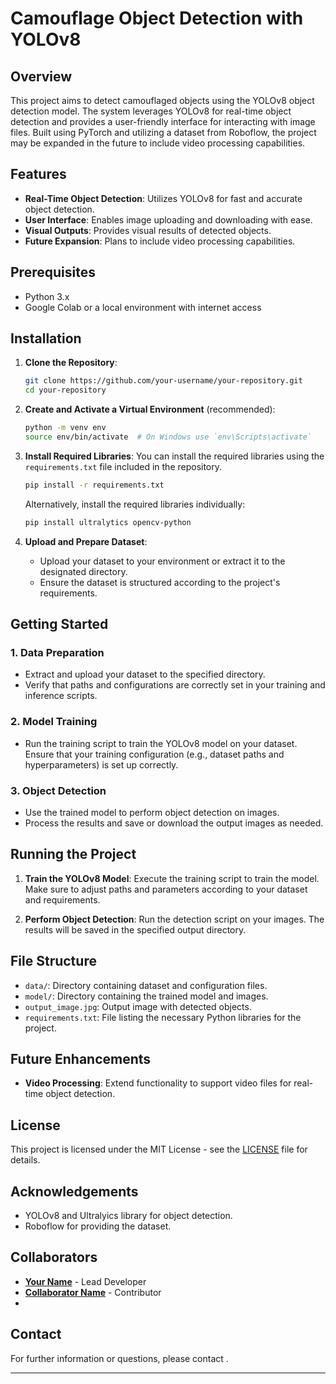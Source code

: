 # Camouflage Object Detection with YOLOv8

## Overview

This project aims to detect camouflaged objects using the YOLOv8 object detection model. The system leverages YOLOv8 for real-time object detection and provides a user-friendly interface for interacting with image files. Built using PyTorch and utilizing a dataset from Roboflow, the project may be expanded in the future to include video processing capabilities.

## Features

- **Real-Time Object Detection**: Utilizes YOLOv8 for fast and accurate object detection.
- **User Interface**: Enables image uploading and downloading with ease.
- **Visual Outputs**: Provides visual results of detected objects.
- **Future Expansion**: Plans to include video processing capabilities.

## Prerequisites

- Python 3.x
- Google Colab or a local environment with internet access

## Installation

1. **Clone the Repository**:
   ```sh
   git clone https://github.com/your-username/your-repository.git
   cd your-repository
   ```

2. **Create and Activate a Virtual Environment** (recommended):
   ```sh
   python -m venv env
   source env/bin/activate  # On Windows use `env\Scripts\activate`
   ```

3. **Install Required Libraries**:
   You can install the required libraries using the `requirements.txt` file included in the repository.
   ```sh
   pip install -r requirements.txt
   ```

   Alternatively, install the required libraries individually:
   ```sh
   pip install ultralytics opencv-python
   ```

4. **Upload and Prepare Dataset**:
   - Upload your dataset to your environment or extract it to the designated directory.
   - Ensure the dataset is structured according to the project's requirements.

## Getting Started

### 1. Data Preparation

- Extract and upload your dataset to the specified directory.
- Verify that paths and configurations are correctly set in your training and inference scripts.

### 2. Model Training

- Run the training script to train the YOLOv8 model on your dataset. Ensure that your training configuration (e.g., dataset paths and hyperparameters) is set up correctly.

### 3. Object Detection

- Use the trained model to perform object detection on images.
- Process the results and save or download the output images as needed.

## Running the Project

1. **Train the YOLOv8 Model**:
   Execute the training script to train the model. Make sure to adjust paths and parameters according to your dataset and requirements.

2. **Perform Object Detection**:
   Run the detection script on your images. The results will be saved in the specified output directory.

## File Structure

- `data/`: Directory containing dataset and configuration files.
- `model/`: Directory containing the trained model and images.
- `output_image.jpg`: Output image with detected objects.
- `requirements.txt`: File listing the necessary Python libraries for the project.

## Future Enhancements

- **Video Processing**: Extend functionality to support video files for real-time object detection.

## License

This project is licensed under the MIT License - see the [LICENSE](LICENSE) file for details.

## Acknowledgements

- YOLOv8 and Ultralyics library for object detection.
- Roboflow for providing the dataset.

## Collaborators

- **[Your Name](https://github.com/Artsyadi)** - Lead Developer
- **[Collaborator Name](https://github.com/Rutufied)** - Contributor
- 

## Contact

For further information or questions, please contact [](your.email@example.com).

---
